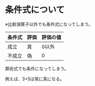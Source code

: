 # 条件式について

※比較演算子以外でも条件式になってしまう。

|  条件式  |  評価  |評価の値|
| ---- | ---- | ---- |
|  成立  |真|0以外|
|不成立|偽|0|

算術式でも条件になってしまう。

例えば、3+5は常に真になる。
